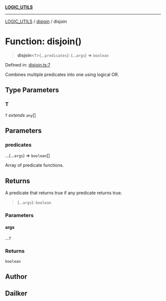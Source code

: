 [**LOGIC_UTILS**](../../README.md)

***

[LOGIC_UTILS](../../README.md) / [disjoin](../README.md) / disjoin

# Function: disjoin()

> **disjoin**\<`T`\>(...`predicates`): (...`args`) => `boolean`

Defined in: [disjoin.ts:7](https://github.com/dailker/everyutil/blob/fd2dd910f5fc45d6a6fda4227f10403d6a5baee7/src/logic/disjoin.ts#L7)

Combines multiple predicates into one using logical OR.

## Type Parameters

### T

`T` *extends* `any`[]

## Parameters

### predicates

...(...`args`) => `boolean`[]

Array of predicate functions.

## Returns

A predicate that returns true if any predicate returns true.

> (...`args`): `boolean`

### Parameters

#### args

...`T`

### Returns

`boolean`

## Author

## Dailker
